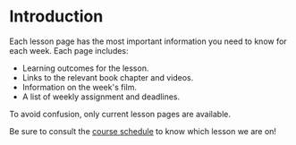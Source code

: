 # Introduction

Each lesson page has the most important information you need to know for each week. Each page includes:
* Learning outcomes for the lesson.
* Links to the relevant book chapter and videos.
* Information on the week's film.
* A list of weekly assignment and deadlines.

To avoid confusion, only current lesson pages are available.

Be sure to consult the [course schedule](https://soci101.org/syllabus/schedule.html) to know which lesson we are on!

